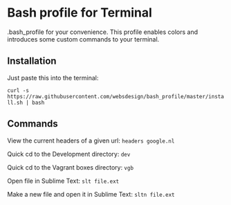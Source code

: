 # Bash profile for Terminal

.bash_profile for your convenience. This profile enables colors and introduces some custom commands to your terminal.



## Installation

Just paste this into the terminal:

`curl -s https://raw.githubusercontent.com/websdesign/bash_profile/master/install.sh | bash`

## Commands

View the current headers of a given url:
`headers google.nl`

Quick cd to the Development directory:
`dev`

Quick cd to the Vagrant boxes directory:
`vgb`

Open file in Sublime Text:
`slt file.ext`

Make a new file and open it in Sublime Text:
`sltn file.ext`
